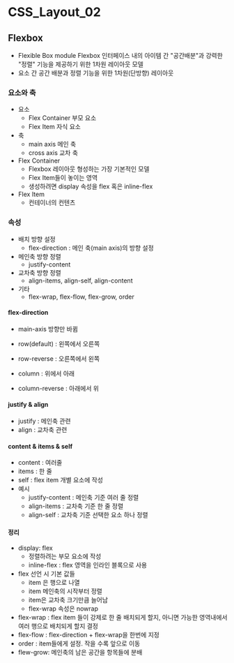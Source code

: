 # CSS_Layout_02

## Flexbox

- Flexible Box module Flexbox 인터페이스 내의 아이템 간 "공간배분"과 강력한 "정렬" 기능을 제공하기 위한 1차원 레이아웃 모델
- 요소 간 공간 배분과 정렬 기능을 위한 1차원(단방향) 레이아웃

### 요소와 축

- 요소
  - Flex Container 부모 요소
  - Flex Item 자식 요소
- 축
  - main axis 메인 축
  - cross axis 교차 축
- Flex Container
  - Flexbox 레이아웃 형성하는 가장 기본적인 모델
  - Flex Item들이 놓이는 영역
  - 생성하려면 display 속성을 flex 혹은 inline-flex
- Flex Item
  - 컨테이너의 컨텐츠

### 속성

- 배치 방향 설정
  - flex-direction : 메인 축(main axis)의 방향 설정
- 메인축 방향 정렬
  - justify-content
- 교차축 방향 정렬
  - align-items, align-self, align-content
- 기타
  - flex-wrap, flex-flow, flex-grow, order

#### flex-direction

- main-axis 방향만 바뀜
- row(default) : 왼쪽에서 오른쪽
- row-reverse : 오른쪽에서 왼쪽

- column : 위에서 아래
- column-reverse : 아래에서 위

#### justify & align

- justify : 메인축 관련
- align : 교차축 관련

#### content & items & self

- content : 여러줄
- items : 한 줄
- self : flex item 개별 요소에 작성
- 예시
  - justify-content : 메인축 기준 여러 줄 정렬
  - align-items : 교차축 기준 한 줄 정렬
  - align-self : 교차축 기준 선택한 요소 하나 정렬

#### 정리

- display: flex
  - 정렬하려는 부모 요소에 작성
  - inline-flex : flex 영역을 인라인 블록으로 사용
- flex 선언 시 기본 값들
  - item 은 행으로 나열
  - item 메인축의 시작부터 정렬
  - item은 교차축 크기만큼 늘어남
  - flex-wrap 속성은 nowrap
- flex-wrap : flex item 들이 강제로 한 줄 배치되게 할지, 아니면 가능한 영역내에서 여러 행으로 배치되게 할지 결정
- flex-flow : flex-direction + flex-wrap을 한번에 지정
- order : item들에게 설정. 작을 수록 앞으로 이동
- flew-grow: 메인축의 남은 공간을 항목들에 분배

### 